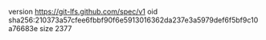 version https://git-lfs.github.com/spec/v1
oid sha256:210373a57cfee6fbbf90f6e5913016362da237e3a5979def6f5bf9c10a76683e
size 2377
